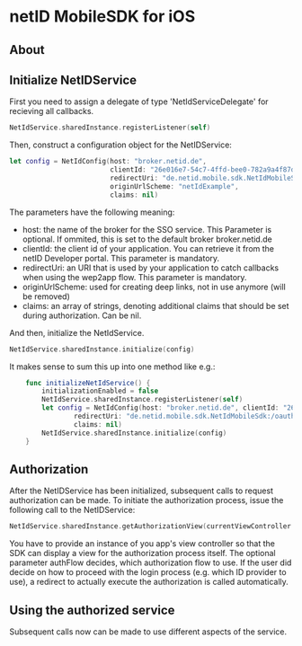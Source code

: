 # netID MobileSDK for iOS

## About

## Initialize NetIDService

First you need to assign a delegate of type  'NetIdServiceDelegate' for recieving all callbacks.
```swift
NetIdService.sharedInstance.registerListener(self)
```

Then, construct a configuration object for the NetIDService:
```swift
let config = NetIdConfig(host: "broker.netid.de",
						 clientId: "26e016e7-54c7-4ffd-bee0-782a9a4f87d6",
						 redirectUri: "de.netid.mobile.sdk.NetIdMobileSdk:/oauth2redirect/example-provider",
						 originUrlScheme: "netIdExample",
                         claims: nil)
```
The parameters have the following meaning:
- host: the name of the broker for the SSO service. This Parameter is optional. If ommited, this is set to the default broker broker.netid.de
- clientId: the client id of your application. You can retrieve it from the netID Developer portal. This parameter is mandatory.
- redirectUri: an URI that is used by your application to catch callbacks when using the wep2app flow. This parameter is mandatory.
- originUrlScheme: used for creating deep links, not in use anymore (will be removed)
- claims: an array of strings, denoting additional claims that should be set during authorization. Can be nil.

And then, initialize the NetIdService.
```swift
NetIdService.sharedInstance.initialize(config)
```
It makes sense to sum this up into one method like e.g.:
```swift
    func initializeNetIdService() {
        initializationEnabled = false
        NetIdService.sharedInstance.registerListener(self)
        let config = NetIdConfig(host: "broker.netid.de", clientId: "26e016e7-54c7-4ffd-bee0-782a9a4f87d6",
                redirectUri: "de.netid.mobile.sdk.NetIdMobileSdk:/oauth2redirect/example-provider", originUrlScheme: "netIdExample",
                claims: nil)
        NetIdService.sharedInstance.initialize(config)
    }
```

## Authorization

After the NetIDService has been initialized, subsequent calls to request authorization can be made. To initiate the authorization process, issue the following call to the NetIDService:
```swift
NetIdService.sharedInstance.getAuthorizationView(currentViewController: currentViewController, authFlow: authFlow)
```
You have to provide an instance of you app's view controller so that the SDK can display a view for the authorization process itself.
The optional parameter authFlow decides, which authorization flow to use.
If the user did decide on how to proceed with the login process (e.g. which ID provider to use), a redirect to actually execute the authorization is called automatically.

## Using the authorized service

Subsequent calls now can be made to use different aspects of the service.





